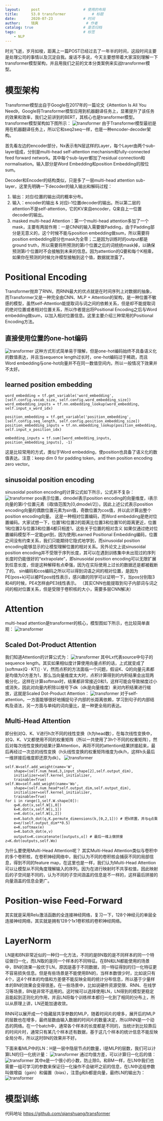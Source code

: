 ```yaml
---
layout:     post   				    # 使用的布局
title:      53.0 transformer			# 标题 
date:       2020-07-23  			# 时间
author:     钱爽 						# 作者
catalog: true 						# 是否归档
tags:								# 标签
    - NLP
---
```


时光飞逝，岁月如梭，距离上一篇POST已经过去了一年半的时间，这段时间主要是处理公司的事情以及沉淀自我。废话不多说，今天主要想带着大家深刻理解一下transformer模型架构，并且用我们之前的文本分类案例来实战transformer模型。

# 模型架构

Transformer模型出自于Google在2017年的一篇论文《Attention Is All You Need》，Google将Transformer模型应用到机器翻译任务上，显著提升了该任务的效果和效率，我们之前讲到的BERT，其核心也是transformer模型。transformer模型架构如下图所示：
![transformer](/img/transformer-01.png)
由于Transformer模型最初是用在机器翻译任务上，所以它和seq2seq一样，也是一种encoder-decoder架构。

首先看左边的encoder部分，Nx表示有N层这样的Layer，每个Layer由两个sub-layer组成，分别是multi-head self-attention mechanism和fully-connected feed forward network。其中每个sub-layer都加了residual connection和normalisation。输入部分是Word Embedding和position Embedding的按位sum。

Decoder和Encoder的结构类似，只是多了一层multi-head attention sub-layer，这里先明确一下decoder的输入输出和解码过程：
1. 输出：对应i位置的输出词的概率分布。
2. 输入：encoder的输出 & 对应i-1位置decoder的输出。所以第二层的attention不是self-attention，它的KV来自encoder，Q来自上一位置decoder的输出。
3. masked multi-head Attention：第一个multi-head attention多加了一个mask，主要有两层作用：一是CNN的输入需要做Padding，由于Padding部分是无意义的，这个时候不能与position embedding做sum，所以需要将position embedding部分也mask为全零；二是因为训练时的output都是ground truth，所以需要将所预测的第i个位置之后的词统统mask掉，以确保预测第i个位置时不会接触到未来的信息。因为attention的Q要和每个K相乘，如果你在预测的时候允许模型接触到这个值，数据就泄露了。

# Positional Encoding

Transformer抛弃了RNN，而RNN最大的优点就是在时间序列上对数据的抽象，而Transformer又是一种完全由CNN、MLP + Attention的架构，是一种位置不敏感的模型，虽然self-Attention能提取词与词之间的依赖关系，但是却不能提取词的绝对位置或者相对位置关系，所以作者提出将Positional Encoding之后与Word embedding做sum，以加入相对位置信息。这里主要介绍三种常用的Positional Encoding方法。

## 直接使用位置的one-hot编码

![transformer](/img/transformer-02.png)
这种方式形式简单易于理解，但是one-hot编码始终不具备语义化的数值表达，并且当sequence length过长时，one-hot编码过于稀疏，而且Word embedding与one-hot向量并不在同一数值空间内，所以一般情况下效果并不太好。

## learned position embedding

```
word_embedding = tf.get_variable('word_embedding', [self.config.vocab_size, self.config.word_embedding_size])
word_embedding_inputs = tf.nn.embedding_lookup(word_embedding, self.input_x_word_idx)

position_embedding = tf.get_variable('position_embedding', [self.config.seq_length, self.config.position_embedding_size])
position_embedding_inputs = tf.nn.embedding_lookup(position_embedding, self.input_x_position_idx)

embedding_inputs = tf.sum([word_embedding_inputs, position_embedding_inputs], -1)
```
这是比较常用的方式，类似于Word embedding，使position也具备了语义化的数值表达。注意：keep dim 0 for padding token，and then position encoding zero vector。

## sinusoidal position encoding

sinusoidal position encoding的计算公式如下所示，公式并不复杂：
![transformer](/img/transformer-03.png)
pos表示位置，dmodel表示position encoding的向量维度，i表示向量的第i个位置元素（i取值范围为[0,dmodel/2]）。因此上述公式表示position encoding向量的偶数位置元素为sin值，奇数位置为cos值，并以此计算出整个position encoding向量。
这是一种相对位置编码，而Word embedding是绝对位置编码。大家试想一下，位置1和位置2的距离比位置3和位置10的距离更近，位置1和位置2与位置3和位置4都只相差1，这些关于位置的相对含义 如果仅通过绝对位置编码模型不一定能get到，因为使用Learned Positional Embedding编码，位置之间没有约束关系，我们只能期待它隐式地学到，而sinusoidal position encoding能够显示的让模型理解位置的相对关系。另外论文上说sinusoidal position encoding并不受限于序列长度，其可以在遇到训练集中未出现过的序列长度时仍能很好的“extrapolate”，即sinusoidal position encoding可以无限扩展到任意长度，但是这种解释有点牵强，因为在实际使用上过长的数据还是都被截断了的。
sin编码和cos编码之所以可以得到词语之间的相对位置，是因为PE(pos+k)可以被PEpos线性表示，感兴趣的同学可以证明一下，当pos分别取3和4的时候，PE4怎样由PE3线性表示。
（其实CNN也能提取到句子内部词与词之间的相对位置关系，但是受限于卷积核的大小，需要多层CNN解决）

# Attention

multi-head attention是transformer的核心，模型图如下所示，也比较简单直观：
![transformer](/img/transformer-04.jpg)

## Scaled Dot-Product Attention

我们知道Attention的计算公式为：
![transformer](/img/transformer-05.png)
其中Lx代表source中句子的sequence length。其实如果相似度计算使用向量点积的话，上式就变成了[softmax(Q · KT)] · V，然而点积的方法面临一个问题，假设K、Q的向量元素都是均值为0方差为1，那么当向量维度太大时，点积计算得到的内积结果会出现两极分化，这样在计算softmax时，结果都非常接近0和1，这样可能会导致梯度过小或消失，因此对向量内积除以根号下dk（dk是向量维度）来对内积结果进行缩放，这就是Scaled Dot-Product Attention：
![transformer](/img/transformer-06.png)
对于self-attention，一方面能够很好地捕捉句子内部的长距离依赖，学习到句子的内部结构及语法，另一方面与单纯的词向量比，是一种更全局的表达。

## Multi-Head Attention

即分别对Q、K、V进行h次不同的线性变换（h为head数），在每次线性变换中，对Q、K、V又都使用不同的权重矩阵（所以一共使用了3h个不同的权重矩阵），然后对每次线性变换的结果计算Attention，再将不同的attention结果拼接起来，最后再经过一次总的线性变换（h头线性变换的权重矩阵维度为dk/h，这样h头最后一维拼接后维度即还原为dk）。
![transformer](/img/transformer-07.png)
```
self.W=self.add_weight(name='W',
    shape=(self.num_head,3,input_shape[2],self.output_dim),
    initializer=self.kernel_initializer,
    trainable=True)
self.Wo=self.add_weight(name='Wo',
    shape=(self.num_head*self.output_dim,self.output_dim),
    initializer=self.kernel_initializer,
    trainable=True)
for i in range(1,self.W.shape[0]):
    q=K.dot(x,self.W[i,0])
    k=K.dot(x,self.W[i,1])
    v=K.dot(x,self.W[i,2])
    e=K.batch_dot(q,K.permute_dimensions(k,[0,2,1])) # 把k转置，并与q点乘
    e=e/(self.output_dim**0.5)
    e=K.softmax(e)
    o=K.batch_dot(e,v)
    outputs=K.concatenate([outputs,o]) # 最后一维上做拼接
z=K.dot(outputs,self.Wo)
```
为什么要使用Multi-Head Attention呢？
其实Multi-Head Attention类似与卷积中的多个卷积核，在卷积神经网络中，我们认为不同的卷积核会捕获不同的局部信息，得到不同的feature map，在这里也是一样，我们认为Multi-Head Attention可以让模型从不同角度理解输入的序列。因为在进行映射时不共享权值，因此映射后的子空间是不同的，认为不同的子空间涵盖的信息是不一样的，这样最后拼接的向量涵盖的信息会更广。

# Position-wise Feed-Forward

其实就是采用Relu激活函数的全连接神经网络，复习一下，128个神经元的单层全连接神经网络，其实就是拥有128个1x1卷积核的卷积神经网络。

# LayerNorm

LN是和BN非常近似的一种归一化方法，不同的是BN取的是不同样本的同一个特征做归一化，而LN取的是同一个样本的不同特征。在BN和LN都能使用的场景中，BN的效果一般优于LN，原因是基于不同数据，同一特征得到的归一化特征更不容易损失信息。但是有些场景是不能使用BN的，当样本数很少时，比如说只有4个，这4个样本的均值和方差便不能反映全局的统计分布信息，所以基于少量样本的BN的效果会变得很差。在一些场景中，比如说硬件资源受限、RNN、在线学习等场景，BN是非常不适用的。这时候可以选择使用LN，LN得到的模型更稳定且能起到正则化的作用，并且LN将每个训练样本都归一化到了相同的分布上，所以从原理上讲，LN还能加速收敛。

RNN可以展开成一个隐藏层共享参数的MLP，随着时间片的增多，展开后的MLP的层数也在增多，最终层数由输入数据的时间片的数量决定，所以RNN是一个动态的网络。在一个batch中，通常各个样本的长度都是不同的，当统计到比较靠后的时间片时，通常只有某几个样本还有数据，基于这几个样本的统计信息不能反映全局分布，所以这时BN的效果并不好。

下面来看MLP中的LN：H是一层中隐层节点的数量，l是MLP的层数，我们可以计算LN的归一化统计量：
![transformer](/img/transformer-08.png)
通过均值方差，可以计算归一化后的值：
![transformer](/img/transformer-09.png)
其中e是一个很小的小数，防止除0。和BM一样，在LN中我们也需要一组可学习的参数来保证归一化操作不会破坏之前的信息，在LN中这组参数叫做增益（gain）和偏置（bias），注意g和b都是向量，最终LN的输出为：
![transformer](/img/transformer-10.png)

# 模型训练

代码地址 <a href="https://github.com/qianshuang/transformer" target="_blank">https://github.com/qianshuang/transformer</a>